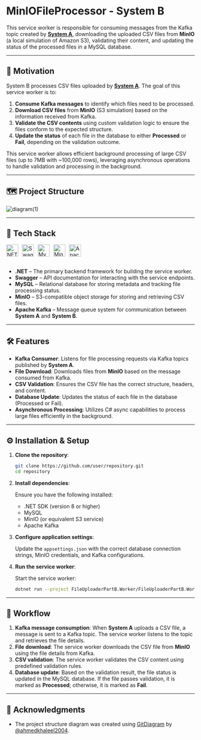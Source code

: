 # MinIOFileProcessor - System B

This service worker is responsible for consuming messages from the Kafka topic created by **[System A](https://github.com/JGMelon22/MinIOFileProcessor)**, downloading the uploaded CSV files from **MinIO** (a local simulation of Amazon S3), validating their content, and updating the status of the processed files in a MySQL database.

---

## 🚀 Motivation

System B processes CSV files uploaded by **[System A](https://github.com/JGMelon22/MinIOFileProcessor)**. The goal of this service worker is to:

1. **Consume Kafka messages** to identify which files need to be processed.
2. **Download CSV files** from **MinIO** (S3 simulation) based on the information received from Kafka.
3. **Validate the CSV contents** using custom validation logic to ensure the files conform to the expected structure.
4. **Update the status** of each file in the database to either **Processed** or **Fail**, depending on the validation outcome.

This service worker allows efficient background processing of large CSV files (up to 7MB with ~100,000 rows), leveraging asynchronous operations to handle validation and processing in the background.

---

## 🗺️ Project Structure
![diagram(1)](https://github.com/user-attachments/assets/abce5c00-4ebd-4609-9c83-398292ccb762)

---

## 🧰 Tech Stack

<div style="display: flex; gap: 10px;">
    <img height="32" width="32" src="https://cdn.simpleicons.org/dotnet" alt=".NET" title=".NET" />
    <img height="32" width="32" src="https://cdn.simpleicons.org/swagger" alt="Swagger" title="Swagger" />
    <img height="32" width="32" src="https://cdn.simpleicons.org/mysql" alt="MySQL" title="MySQL" />
    <img height="32" width="32" src="https://cdn.simpleicons.org/minio" alt="MinIO" title="MinIO" />
    <img height="32" width="32" src="https://cdn.simpleicons.org/apachekafka" alt="Apache Kafka" title="Apache Kafka" />
</div>

<br/>

- **.NET** – The primary backend framework for building the service worker.
- **Swagger** – API documentation for interacting with the service endpoints.
- **MySQL** – Relational database for storing metadata and tracking file processing status.
- **MinIO** – S3-compatible object storage for storing and retrieving CSV files.
- **Apache Kafka** – Message queue system for communication between **System A** and **System B**.

---

## 🛠️ Features

- **Kafka Consumer**: Listens for file processing requests via Kafka topics published by **System A**.
- **File Download**: Downloads files from **MinIO** based on the message consumed from Kafka.
- **CSV Validation**: Ensures the CSV file has the correct structure, headers, and content.
- **Database Update**: Updates the status of each file in the database (Processed or Fail).
- **Asynchronous Processing**: Utilizes C# async capabilities to process large files efficiently in the background.

---

## ⚙️ Installation & Setup

1. **Clone the repository**:

    ```bash
    git clone https://github.com/user/repository.git
    cd repository
    ```

2. **Install dependencies**:

    Ensure you have the following installed:
    - .NET SDK (version 8 or higher)
    - MySQL
    - MinIO (or equivalent S3 service)
    - Apache Kafka

3. **Configure application settings**:

    Update the `appsettings.json` with the correct database connection strings, MinIO credentials, and Kafka configurations.

4. **Run the service worker**:

    Start the service worker:

    ```bash
    dotnet run --project FileUploaderPartB.Worker/FileUploaderPartB.Worker.csproj
    ```

---

## 📑 Workflow

1. **Kafka message consumption**: When **System A** uploads a CSV file, a message is sent to a Kafka topic. The service worker listens to the topic and retrieves the file details.
2. **File download**: The service worker downloads the CSV file from **MinIO** using the file details from Kafka.
3. **CSV validation**: The service worker validates the CSV content using predefined validation rules.
4. **Database update**: Based on the validation result, the file status is updated in the MySQL database. If the file passes validation, it is marked as **Processed**; otherwise, it is marked as **Fail**.

---

## 🙏 Acknowledgments
- The project structure diagram was created using [GitDiagram](https://gitdiagram.com/) by [@ahmedkhaleel2004](https://github.com/ahmedkhaleel2004).
